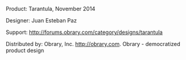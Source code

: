 Product: Tarantula, November 2014

Designer: Juan Esteban Paz

Support:  http://forums.obrary.com/category/designs/tarantula

Distributed by:  Obrary, Inc.  http://obrary.com.  Obrary - democratized product design
